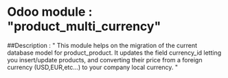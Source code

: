 # Odoo module : "product_multi_currency"

##Description :
" This module helps on the migration of the current database model for product_product. It updates the field currency_id
   letting you insert/update products, and converting their price from a foreign currency (USD,EUR,etc...) to your company
   local currency. "
   
  
